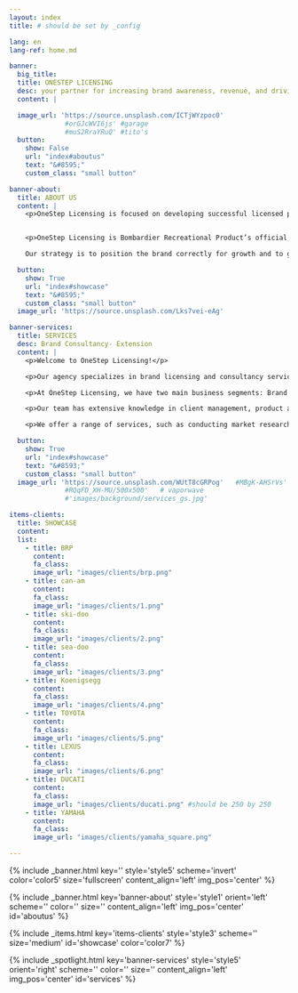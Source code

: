 ```yaml
---
layout: index
title: # should be set by _config

lang: en
lang-ref: home.md

banner:
  big_title:
  title: ONESTEP LICENSING
  desc: your partner for increasing brand awareness, revenue, and driving customer loyalty.
  content: |

  image_url: 'https://source.unsplash.com/ICTjWYzpoc0'
              #orGJcWVI6js' #garage
              #muS2RraYRuQ' #tito's
  button:
    show: False
    url: "index#aboutus"
    text: "&#8595;"
    custom_class: "small button"

banner-about:
  title: ABOUT US
  content: |
    <p>OneStep Licensing is focused on developing successful licensed partnerships in the retail marketplace. We view licensing as an extension of our client's core business. These efforts generate successful new product sales, create long-term exposure, as well as enhance and create positive touchpoints with consumers. Our service is designed to provide protection and profit, a full service licensing program that works as a turn-key operation for our Clients. </p>


    <p>OneStep Licensing is Bombardier Recreational Product’s official licensing agent and together we oversee BRP's licensing category. For more information regarding BRP products please visit <a href= "https://www.brp.com">BRP’s website.</a></p>

    Our strategy is to position the brand correctly for growth and to grow the licensing sustainably. Our benefit is a clear view of the changing marketplace that needs to nurture a consistent, powerful and emotional connection between the brands and our clients.

  button:
    show: True
    url: "index#showcase"
    text: "&#8595;"
    custom_class: "small button"
  image_url: 'https://source.unsplash.com/Lks7vei-eAg'

banner-services:
  title: SERVICES
  desc: Brand Consultancy- Extension
  content: |
    <p>Welcome to OneStep Licensing!</p>

    <p>Our agency specializes in brand licensing and consultancy services and we have been in operation since 2019. Our goal is to help brands create a strong image that resonates with their target audience and sets them apart from their competitors. </p>

    <p>At OneStep Licensing, we have two main business segments: Brand Licensing and Brand Consultancy. As the official brand agency for Bombardier Recreational Products Inc., we are recognized for representing popular global brands.</p>

    <p>Our team has extensive knowledge in client management, product approvals, royalty service, marketing, advertising, market research, and consumer behaviour. With this expertise, we provide brand consultancy services and business leverage that help our clients develop a brand strategy aligned with their business goals and values.</p>

    <p>We offer a range of services, such as conducting market research to understand the target audience and competition, developing a brand strategy, creating visibility, developing marketing and advertising campaigns that align with the brand strategy, and providing ongoing support and guidance to ensure the brand remains consistent and effective over time.</p>

  button:
    show: True
    url: "index#showcase"
    text: "&#8593;"
    custom_class: "small button"
  image_url: 'https://source.unsplash.com/WUtT8cGRPog'   #MBgK-AHSrVs'
              #RQqFD_XH-MU/500x500'   # vaporwave
              #'images/background/services_gs.jpg'

items-clients:
  title: SHOWCASE
  content:
  list:
    - title: BRP
      content:
      fa_class:
      image_url: "images/clients/brp.png"
    - title: can-am
      content:
      fa_class:
      image_url: "images/clients/1.png"
    - title: ski-doo
      content:
      fa_class:
      image_url: "images/clients/2.png"
    - title: sea-doo
      content:
      fa_class:
      image_url: "images/clients/3.png"
    - title: Koenigsegg
      content:
      fa_class:
      image_url: "images/clients/4.png"
    - title: TOYOTA
      content:
      fa_class:
      image_url: "images/clients/5.png"
    - title: LEXUS
      content:
      fa_class:
      image_url: "images/clients/6.png"
    - title: DUCATI
      content:
      fa_class:
      image_url: "images/clients/ducati.png" #should be 250 by 250
    - title: YAMAHA
      content:
      fa_class:
      image_url: "images/clients/yamaha_square.png"

---
```

<!-- Welcome Banner -->
{% include _banner.html key='' style='style5' scheme='invert' color='color5' size='fullscreen' content_align='left' img_pos='center' %}

<!-- About Us -->
{% include _banner.html key='banner-about' style='style1' orient='left' scheme='' color='' size='' content_align='left' img_pos='center' id='aboutus' %}

<!-- SHOWCASE -->
{% include _items.html key='items-clients' style='style3' scheme='' size='medium' id='showcase' color='color7' %}

<!-- Services -->
{% include _spotlight.html key='banner-services' style='style5' orient='right' scheme='' color='' size='' content_align='left' img_pos='center' id='services' %}
